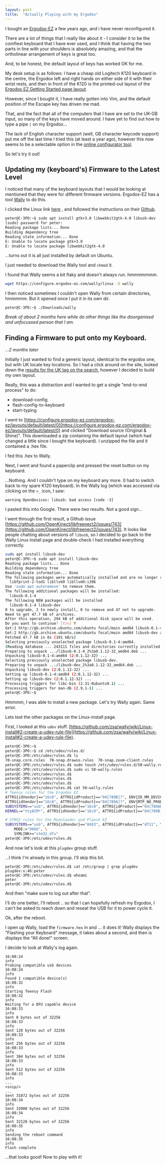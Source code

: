 ```yaml
---
layout: post
title:  "Actually Playing with my Ergodox"
---
```


I bought an [Ergodox-EZ](https://ergodox-ez.com/) a few years ago, and i have never reconfigured it.

There are a lot of things that I really like about it - I consider it to be the comfiest keyboard that I have ever used, and I think that having the two parts in line with your shoulders is absolutely amazing, and that the ortholinear arrangement of keys is great too.

And, to be honest, the default layout of keys has worked OK for me.

My desk setup is as follows: I have a cheap old Logitech K120 keyboard in the centre, the Ergodox left and right hands on either side of it with their wrist rests, and then in front of the K120 is the printed-out layout of the [Ergodox EZ Getting Started page layout](https://cdn.shopify.com/s/files/1/1152/3264/files/default_firmware_v1.2.pdf?2947908262754067686).

However, since I bought it, I have really gotten into Vim, and the default position of the Escape key has driven me mad.

That, and the fact that all of the computers that I have are set to the UK-GB input, so many of the keys have moved around. I have yet to find out how to type a pipe `|` on my Ergodox...

The lack of English character support (well, GB character keycode support) put me off the last time I tried this (at least a year ago), however this now seems to be a selectable option in the [online configurator tool](https://configure.ergodox-ez.com/ergodox-ez/).

So let's try it out!

## Updating my (keyboard's) Firmware to the Latest Level

I noticed that many of the keyboard layouts that I would be looking at mentioned that they were for different firmware versions.
Ergodox-EZ has a tool [Wally](https://ergodox-ez.com/pages/wally) to do this.

I clicked the Linux link [here](https://ergodox-ez.com/pages/wally) , and followed the instructions on their [Github](https://github.com/zsa/wally/wiki/Linux-install).

```bash
peter@C-3PO:~$ sudo apt install gtk+3.0 libwebkit2gtk-4.0 libusb-dev
[sudo] password for peter: 
Reading package lists... Done
Building dependency tree       
Reading state information... Done
E: Unable to locate package gtk+3.0
E: Unable to locate package libwebkit2gtk-4.0
```

...turns out it is all just installed by default on Ubuntu.

I just needed to download the Wally tool and `chmod` it.

I found that Wally seems a bit flaky and doesn't always run. hmmmmmmm.

```bash
wget https://configure.ergodox-ez.com/wally/linux -O wally
```

I then noticed sometimes I couldn't open Wally from certain directories, hmmmmm. But it opened once I put it in its own dir.

```
peter@C-3PO:~$ ./Downloads/wally 
```

_Break of about 2 months here while do other things like the disorganised and unfocussed person that I am._

## Finding a Firmware to put onto my Keyboard.

_...2 months later_

Initially I just wanted to find a generic layout, identical to the ergodox one, but with UK locale key locations. So I had a click around on the site, looked down the [results for the UK tag on the search](https://configure.ergodox-ez.com/ergodox-ez/search?q=uk&anonymous=false&withTour=false&legacy=false), however I decided to build my own layout.

Really, this was a distraction and I wanted to get a single "end-to-end process" to do:
- download-config
- flash-config-to-keyboard
- start-typing

I went to [https://configure.ergodox-ez.com/ergodox-ez/layouts/default/latest/0](https://configure.ergodox-ez.com/ergodox-ez/layouts/default/latest/0) and clicked "Download source (Original & Shine)". This downloaded a zip containing the default layout (which had changed a little since I bought the keyboard). I unzipped the file and it contained a .hex file.

I fed this .hex to Wally.

Next, I went and found a paperclip and pressed the reset button on my keyboard.


...Nothing. And I couldn't type on my keyboard any more. (I had to switch back to my spare K120 keyboard). In the Wally log (which was accessed via clicking on the `>_` icon, I saw:

```
warning OpenDevices: libusb: bad access [code -3]
```

I pasted this into Google. There were _two_ results. Not a good sign...

I went through the first result, a Github issue [https://github.com/OpenKinect/libfreenect2/issues/743](https://github.com/OpenKinect/libfreenect2/issues/743). It looks like people chatting about versions of `libusb`, so I decided to go back to the Wally Linux install page and double-check I had installed everything correctly.

```bash
sudo apt install libusb-dev
peter@C-3PO:~$ sudo apt install libusb-dev
Reading package lists... Done
Building dependency tree       
Reading state information... Done
The following packages were automatically installed and are no longer required:
  libfprint-2-tod1 libllvm9 libllvm9:i386
Use 'sudo apt autoremove' to remove them.
The following additional packages will be installed:
  libusb-0.1-4
The following NEW packages will be installed
  libusb-0.1-4 libusb-dev
0 to upgrade, 2 to newly install, 0 to remove and 47 not to upgrade.
Need to get 47.7 kB of archives.
After this operation, 294 kB of additional disk space will be used.
Do you want to continue? [Y/n] Y
Get:1 http://gb.archive.ubuntu.com/ubuntu focal/main amd64 libusb-0.1-4 amd64 2:0.1.12-32 [17.4 kB]
Get:2 http://gb.archive.ubuntu.com/ubuntu focal/main amd64 libusb-dev amd64 2:0.1.12-32 [30.3 kB]
Fetched 47.7 kB in 0s (191 kB/s)     
Selecting previously unselected package libusb-0.1-4:amd64.
(Reading database ... 243111 files and directories currently installed.)
Preparing to unpack .../libusb-0.1-4_2%3a0.1.12-32_amd64.deb ...
Unpacking libusb-0.1-4:amd64 (2:0.1.12-32) ...
Selecting previously unselected package libusb-dev.
Preparing to unpack .../libusb-dev_2%3a0.1.12-32_amd64.deb ...
Unpacking libusb-dev (2:0.1.12-32) ...
Setting up libusb-0.1-4:amd64 (2:0.1.12-32) ...
Setting up libusb-dev (2:0.1.12-32) ...
Processing triggers for libc-bin (2.31-0ubuntu9.1) ...
Processing triggers for man-db (2.9.1-1) ...
peter@C-3PO:~$ 
```

Hmmmm, I was able to install a new package. Let's try Wally again.
Same error.

Lets test the other packages on the Linux-install page.

First, I looked at this `udev` stuff.
[https://github.com/zsa/wally/wiki/Linux-install#2-create-a-udev-rule-file](https://github.com/zsa/wally/wiki/Linux-install#2-create-a-udev-rule-file).

```bash
peter@C-3PO:~$ 
peter@C-3PO:~$ cd /etc/udev/rules.d/
peter@C-3PO:/etc/udev/rules.d$ ls
70-snap.core.rules  70-snap.drawio.rules  70-snap.zoom-client.rules
peter@C-3PO:/etc/udev/rules.d$ sudo touch /etc/udev/rules.d/50-wally.rules
peter@C-3PO:/etc/udev/rules.d$ sudo vi 50-wally.rules 
peter@C-3PO:/etc/udev/rules.d$ 
peter@C-3PO:/etc/udev/rules.d$ 
peter@C-3PO:/etc/udev/rules.d$ 
peter@C-3PO:/etc/udev/rules.d$ cat 50-wally.rules 
# Teensy rules for the Ergodox EZ
ATTRS{idVendor}=="16c0", ATTRS{idProduct}=="04[789B]?", ENV{ID_MM_DEVICE_IGNORE}="1"
ATTRS{idVendor}=="16c0", ATTRS{idProduct}=="04[789A]?", ENV{MTP_NO_PROBE}="1"
SUBSYSTEMS=="usb", ATTRS{idVendor}=="16c0", ATTRS{idProduct}=="04[789ABCD]?", MODE:="0666"
KERNEL=="ttyACM*", ATTRS{idVendor}=="16c0", ATTRS{idProduct}=="04[789B]?", MODE:="0666"

# STM32 rules for the Moonlander and Planck EZ
SUBSYSTEMS=="usb", ATTRS{idVendor}=="0483", ATTRS{idProduct}=="df11", \
    MODE:="0666", \
    SYMLINK+="stm32_dfu"
peter@C-3PO:/etc/udev/rules.d$ 
```

And now let's look at this `plugdev` group stuff.

...I think I'm already in this group. I'll skip this bit.

```
peter@C-3PO:/etc/udev/rules.d$ cat /etc/group | grep plugdev
plugdev:x:46:peter
peter@C-3PO:/etc/udev/rules.d$ whoami
peter
peter@C-3PO:/etc/udev/rules.d$ 
```

And then "make sure to log out after that".

I'll do one better, I'll reboot .. so that I can hopefully refresh my Ergodox, I can't be asked to reach down and reseat the USB for it to power cycle it.

Ok, after the reboot.

I open up Wally, load the `firmware.hex` in and ... it does it!
Wally displays the "Flashing your Keyboard" message, it takes about a second, and then is displays the "All done!" screen.

I decide to look at Wally's log again.

```
16:08:24
info
Probing compatible usb devices
16:08:24
info
Found 1 compatible device(s)
16:08:32
info
Starting Teensy Flash
16:08:32
info
Waiting for a DFU capable device
16:08:33
info
Sent 0 bytes out of 32256
16:08:33
info
Sent 128 bytes out of 32256
16:08:33
info
Sent 256 bytes out of 32256
16:08:33
info
Sent 384 bytes out of 32256
16:08:33
info
Sent 512 bytes out of 32256
16:08:33
info
...
<snip/>
...
Sent 31872 bytes out of 32256
16:08:34
info
Sent 32000 bytes out of 32256
16:08:34
info
Sent 32128 bytes out of 32256
16:08:35
info
Sending the reboot command
16:08:35
info
Flash complete
```

...that looks good!
Now to play with it!

<!-- [_Check out Part 2 here._]({% link _posts/2020-11-29-playing-with-ergodox-part-two %}) -->